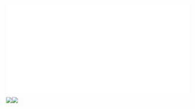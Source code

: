 <div align="center">
  <img src="https://github.com/angelk90/angelk90/raw/master/info.svg?sanitize=true">
  <div style="display: flex; align-items: flex-start; flex-direction:colum">
    <img src="https://github-readme-stats.vercel.app/api/top-langs/?username=angelk90&layout=compact&show_icons=true&title_color=ffffff&icon_color=34abeb&text_color=daf7dc&bg_color=002b36" style="vertical-align: top;" />
    <img src="https://github-readme-stats.vercel.app/api?username=angelk90&show_icons=true&title_color=ffffff&icon_color=34abeb&text_color=daf7dc&bg_color=002b36" />
  </div>
</div>
